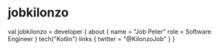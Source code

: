 # jobkilonzo
 val jobkilonzo = developer {
    about {
        name = "Job Peter"
        role = Software Engineer
    }
    tech("Kotlin")
    links {
        twitter = "@KilonzoJob"
    }
 }
